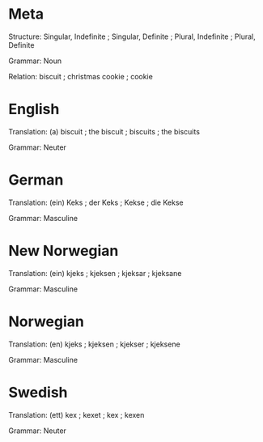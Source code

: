 Meta
====

Structure: Singular, Indefinite ; Singular, Definite ; Plural, Indefinite ; Plural, Definite

Grammar:   Noun

Relation:  biscuit ; christmas cookie ; cookie



English
=======

Translation: (a) biscuit ; the biscuit ; biscuits ; the biscuits

Grammar:     Neuter



German
======

Translation: (ein) Keks ; der Keks ; Kekse ; die Kekse

Grammar:     Masculine



New Norwegian
=============

Translation: (ein) kjeks ; kjeksen ; kjeksar ; kjeksane

Grammar:     Masculine



Norwegian
=========

Translation: (en) kjeks ; kjeksen ; kjekser ; kjeksene

Grammar:     Masculine



Swedish
=======

Translation: (ett) kex ; kexet ; kex ; kexen

Grammar:     Neuter
